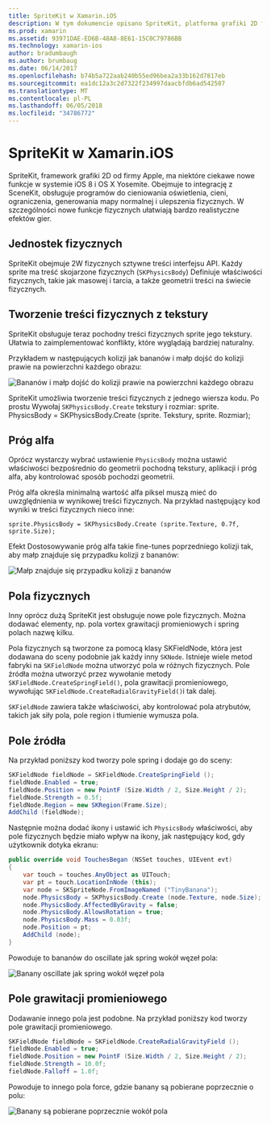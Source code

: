 ```yaml
---
title: SpriteKit w Xamarin.iOS
description: W tym dokumencie opisano SpriteKit, platforma grafiki 2D firmy Apple, która integruje się z SceneKit, zawiera fizycznych i animacji, obsługuje oświetlenia i cieniowania i inne. SpriteKit może służyć do tworzenia gier 2W.
ms.prod: xamarin
ms.assetid: 93971DAE-ED6B-48A8-8E61-15C0C79786BB
ms.technology: xamarin-ios
author: bradumbaugh
ms.author: brumbaug
ms.date: 06/14/2017
ms.openlocfilehash: b74b5a722aab240b55ed96bea2a33b162d7817eb
ms.sourcegitcommit: ea1dc12a3c2d7322f234997daacbfdb6ad542507
ms.translationtype: MT
ms.contentlocale: pl-PL
ms.lasthandoff: 06/05/2018
ms.locfileid: "34786772"
---
```

# <a name="spritekit-in-xamarinios"></a>SpriteKit w Xamarin.iOS

SpriteKit, framework grafiki 2D od firmy Apple, ma niektóre ciekawe nowe funkcje w systemie iOS 8 i OS X Yosemite. Obejmuje to integrację z SceneKit, obsługuje programów do cieniowania oświetlenia, cieni, ograniczenia, generowania mapy normalnej i ulepszenia fizycznych. W szczególności nowe funkcje fizycznych ułatwiają bardzo realistyczne efektów gier.

## <a name="physics-bodies"></a>Jednostek fizycznych

SpriteKit obejmuje 2W fizycznych sztywne treści interfejsu API. Każdy sprite ma treść skojarzone fizycznych (`SKPhysicsBody`) Definiuje właściwości fizycznych, takie jak masowej i tarcia, a także geometrii treści na świecie fizycznych.

## <a name="creating-a-physics-body-from-a-texture"></a>Tworzenie treści fizycznych z tekstury
SpriteKit obsługuje teraz pochodny treści fizycznych sprite jego tekstury. Ułatwia to zaimplementować konflikty, które wyglądają bardziej naturalny.

Przykładem w następujących kolizji jak bananów i małp dojść do kolizji prawie na powierzchni każdego obrazu:
 
![](spritekit-images/image13.png "Bananów i małp dojść do kolizji prawie na powierzchni każdego obrazu")

SpriteKit umożliwia tworzenie treści fizycznych z jednego wiersza kodu. Po prostu Wywołaj `SKPhysicsBody.Create` tekstury i rozmiar: sprite. PhysicsBody = SKPhysicsBody.Create (sprite. Tekstury, sprite. Rozmiar);

## <a name="alpha-threshold"></a>Próg alfa

Oprócz wystarczy wybrać ustawienie `PhysicsBody` można ustawić właściwości bezpośrednio do geometrii pochodną tekstury, aplikacji i próg alfa, aby kontrolować sposób pochodzi geometrii. 

Próg alfa określa minimalną wartość alfa piksel muszą mieć do uwzględnienia w wynikowej treści fizycznych. Na przykład następujący kod wyniki w treści fizycznych nieco inne:

```chsarp
sprite.PhysicsBody = SKPhysicsBody.Create (sprite.Texture, 0.7f, sprite.Size);
```

Efekt Dostosowywanie próg alfa takie fine-tunes poprzedniego kolizji tak, aby małp znajduje się przypadku kolizji z bananów:

![](spritekit-images/image14.png "Małp znajduje się przypadku kolizji z bananów")
 
## <a name="physics-fields"></a>Pola fizycznych

Inny oprócz dużą SpriteKit jest obsługuje nowe pole fizycznych. Można dodawać elementy, np. pola vortex grawitacji promieniowych i spring polach nazwę kilku.

Pola fizycznych są tworzone za pomocą klasy SKFieldNode, która jest dodawana do sceny podobnie jak każdy inny `SKNode`. Istnieje wiele metod fabryki na `SKFieldNode` można utworzyć pola w różnych fizycznych. Pole źródła można utworzyć przez wywołanie metody `SKFieldNode.CreateSpringField()`, pola grawitacji promieniowego, wywołując `SKFieldNode.CreateRadialGravityField()`i tak dalej.

`SKFieldNode` zawiera także właściwości, aby kontrolować pola atrybutów, takich jak siły pola, pole region i tłumienie wymusza pola.

## <a name="spring-field"></a>Pole źródła

Na przykład poniższy kod tworzy pole spring i dodaje go do sceny:

```csharp
SKFieldNode fieldNode = SKFieldNode.CreateSpringField ();
fieldNode.Enabled = true;
fieldNode.Position = new PointF (Size.Width / 2, Size.Height / 2);
fieldNode.Strength = 0.5f;
fieldNode.Region = new SKRegion(Frame.Size);
AddChild (fieldNode);
```

Następnie można dodać ikony i ustawić ich `PhysicsBody` właściwości, aby pole fizycznych będzie miało wpływ na ikony, jak następujący kod, gdy użytkownik dotyka ekranu:

```csharp
public override void TouchesBegan (NSSet touches, UIEvent evt)
{
    var touch = touches.AnyObject as UITouch;
    var pt = touch.LocationInNode (this);
    var node = SKSpriteNode.FromImageNamed ("TinyBanana");
    node.PhysicsBody = SKPhysicsBody.Create (node.Texture, node.Size);
    node.PhysicsBody.AffectedByGravity = false;
    node.PhysicsBody.AllowsRotation = true;
    node.PhysicsBody.Mass = 0.03f;
    node.Position = pt;
    AddChild (node);
}
```

Powoduje to bananów do oscillate jak spring wokół węzeł pola:

![](spritekit-images/image15.png "Banany oscillate jak spring wokół węzeł pola")
 
## <a name="radial-gravity-field"></a>Pole grawitacji promieniowego

Dodawanie innego pola jest podobne. Na przykład poniższy kod tworzy pole grawitacji promieniowego.

```csharp
SKFieldNode fieldNode = SKFieldNode.CreateRadialGravityField ();
fieldNode.Enabled = true;
fieldNode.Position = new PointF (Size.Width / 2, Size.Height / 2);
fieldNode.Strength = 10.0f;
fieldNode.Falloff = 1.0f;
```

Powoduje to innego pola force, gdzie banany są pobierane poprzecznie o polu:

![](spritekit-images/image16.png "Banany są pobierane poprzecznie wokół pola")
